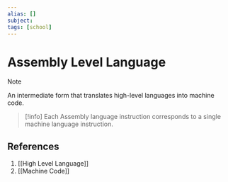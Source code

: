 ```yaml
---
alias: []
subject: 
tags: [school]
---
```

# Assembly Level Language

>[!note]
> An intermediate form that translates high-level languages into machine code.

> [!info]
> Each Assembly language instruction corresponds to a single machine language instruction.

## References
1. [[High Level Language]]
2. [[Machine Code]]